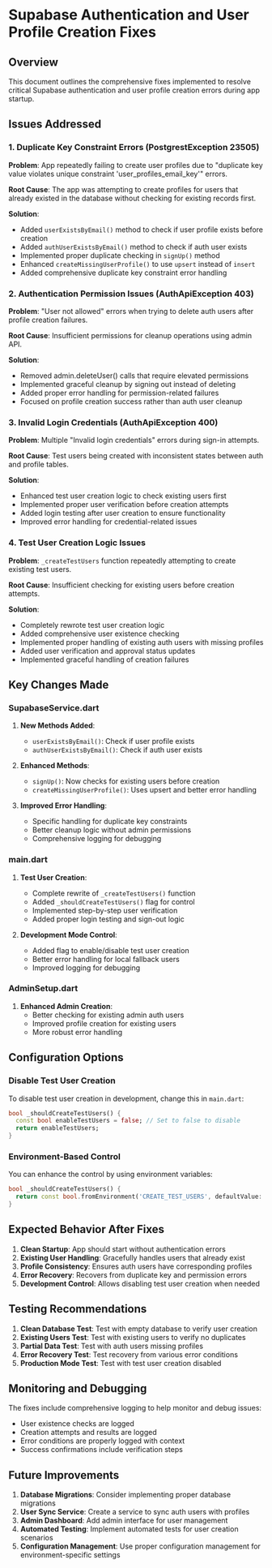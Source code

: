 # Supabase Authentication and User Profile Creation Fixes

## Overview
This document outlines the comprehensive fixes implemented to resolve critical Supabase authentication and user profile creation errors during app startup.

## Issues Addressed

### 1. Duplicate Key Constraint Errors (PostgrestException 23505)
**Problem**: App repeatedly failing to create user profiles due to "duplicate key value violates unique constraint 'user_profiles_email_key'" errors.

**Root Cause**: The app was attempting to create profiles for users that already existed in the database without checking for existing records first.

**Solution**:
- Added `userExistsByEmail()` method to check if user profile exists before creation
- Added `authUserExistsByEmail()` method to check if auth user exists
- Implemented proper duplicate checking in `signUp()` method
- Enhanced `createMissingUserProfile()` to use `upsert` instead of `insert`
- Added comprehensive duplicate key constraint error handling

### 2. Authentication Permission Issues (AuthApiException 403)
**Problem**: "User not allowed" errors when trying to delete auth users after profile creation failures.

**Root Cause**: Insufficient permissions for cleanup operations using admin API.

**Solution**:
- Removed admin.deleteUser() calls that require elevated permissions
- Implemented graceful cleanup by signing out instead of deleting
- Added proper error handling for permission-related failures
- Focused on profile creation success rather than auth user cleanup

### 3. Invalid Login Credentials (AuthApiException 400)
**Problem**: Multiple "Invalid login credentials" errors during sign-in attempts.

**Root Cause**: Test users being created with inconsistent states between auth and profile tables.

**Solution**:
- Enhanced test user creation logic to check existing users first
- Implemented proper user verification before creation attempts
- Added login testing after user creation to ensure functionality
- Improved error handling for credential-related issues

### 4. Test User Creation Logic Issues
**Problem**: `_createTestUsers` function repeatedly attempting to create existing test users.

**Root Cause**: Insufficient checking for existing users before creation attempts.

**Solution**:
- Completely rewrote test user creation logic
- Added comprehensive user existence checking
- Implemented proper handling of existing auth users with missing profiles
- Added user verification and approval status updates
- Implemented graceful handling of creation failures

## Key Changes Made

### SupabaseService.dart
1. **New Methods Added**:
   - `userExistsByEmail()`: Check if user profile exists
   - `authUserExistsByEmail()`: Check if auth user exists
   
2. **Enhanced Methods**:
   - `signUp()`: Now checks for existing users before creation
   - `createMissingUserProfile()`: Uses upsert and better error handling
   
3. **Improved Error Handling**:
   - Specific handling for duplicate key constraints
   - Better cleanup logic without admin permissions
   - Comprehensive logging for debugging

### main.dart
1. **Test User Creation**:
   - Complete rewrite of `_createTestUsers()` function
   - Added `_shouldCreateTestUsers()` flag for control
   - Implemented step-by-step user verification
   - Added proper login testing and sign-out logic
   
2. **Development Mode Control**:
   - Added flag to enable/disable test user creation
   - Better error handling for local fallback users
   - Improved logging for debugging

### AdminSetup.dart
1. **Enhanced Admin Creation**:
   - Better checking for existing admin auth users
   - Improved profile creation for existing users
   - More robust error handling

## Configuration Options

### Disable Test User Creation
To disable test user creation in development, change this in `main.dart`:
```dart
bool _shouldCreateTestUsers() {
  const bool enableTestUsers = false; // Set to false to disable
  return enableTestUsers;
}
```

### Environment-Based Control
You can enhance the control by using environment variables:
```dart
bool _shouldCreateTestUsers() {
  return const bool.fromEnvironment('CREATE_TEST_USERS', defaultValue: true);
}
```

## Expected Behavior After Fixes

1. **Clean Startup**: App should start without authentication errors
2. **Existing User Handling**: Gracefully handles users that already exist
3. **Profile Consistency**: Ensures auth users have corresponding profiles
4. **Error Recovery**: Recovers from duplicate key and permission errors
5. **Development Control**: Allows disabling test user creation when needed

## Testing Recommendations

1. **Clean Database Test**: Test with empty database to verify user creation
2. **Existing Users Test**: Test with existing users to verify no duplicates
3. **Partial Data Test**: Test with auth users missing profiles
4. **Error Recovery Test**: Test recovery from various error conditions
5. **Production Mode Test**: Test with test user creation disabled

## Monitoring and Debugging

The fixes include comprehensive logging to help monitor and debug issues:
- User existence checks are logged
- Creation attempts and results are logged
- Error conditions are properly logged with context
- Success confirmations include verification steps

## Future Improvements

1. **Database Migrations**: Consider implementing proper database migrations
2. **User Sync Service**: Create a service to sync auth users with profiles
3. **Admin Dashboard**: Add admin interface for user management
4. **Automated Testing**: Implement automated tests for user creation scenarios
5. **Configuration Management**: Use proper configuration management for environment-specific settings
